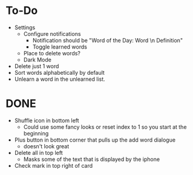 # To-Do
- Settings
  - Configure notifications
    - Notification should be "Word of the Day: Word \n Definition"
    - Toggle learned words
  - Place to delete words?
  - Dark Mode
- Delete just 1 word
- Sort words alphabetically by default
- Unlearn a word in the unlearned list.
  
  
# DONE
- Shuffle icon in bottom left
  - Could use some fancy looks or reset index to 1 so you start at the beginning
- Plus button in bottom corner that pulls up the add word dialogue
  - doesn't look great
- Delete all in top left
  - Masks some of the text that is displayed by the iphone
- Check mark in top right of card 
